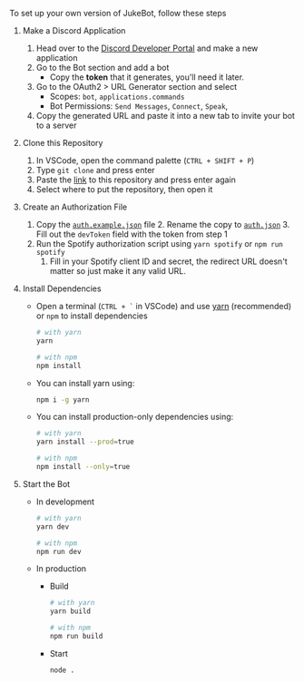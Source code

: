 To set up your own version of JukeBot, follow these steps

1. Make a Discord Application

    1. Head over to the [Discord Developer Portal](https://discord.com/developers/applications) and make a new application
    2. Go to the Bot section and add a bot
        - Copy the **token** that it generates, you'll need it later.
    3. Go to the OAuth2 > URL Generator section and select
        - Scopes: `bot`, `applications.commands`
        - Bot Permissions: `Send Messages`, `Connect`, `Speak`,
    4. Copy the generated URL and paste it into a new tab to invite your bot to a server

2. Clone this Repository

    1. In VSCode, open the command palette (`CTRL + SHIFT + P`)
    2. Type `git clone` and press enter
    3. Paste the [link](https://github.com/NachoToast/Jukebot) to this repository and press enter again
    4. Select where to put the repository, then open it

3. Create an Authorization File

    1. Copy the [`auth.example.json`](../auth.example.json) file 2. Rename the copy to [`auth.json`](../auth.json) 3. Fill out the `devToken` field with the token from step 1
    2. Run the Spotify authorization script using `yarn spotify` or `npm run spotify`
        1. Fill in your Spotify client ID and secret, the redirect URL doesn't matter so just make it any valid URL.

4. Install Dependencies

    - Open a terminal (`` CTRL + ` `` in VSCode) and use [yarn](https://yarnpkg.com/) (recommended) or `npm` to install dependencies

        ```sh
        # with yarn
        yarn

        # with npm
        npm install
        ```

    - You can install yarn using:

        ```sh
        npm i -g yarn
        ```

    - You can install production-only dependencies using:

        ```sh
        # with yarn
        yarn install --prod=true

        # with npm
        npm install --only=true
        ```

5. Start the Bot

    - In development

        ```sh
        # with yarn
        yarn dev

        # with npm
        npm run dev
        ```

    - In production

        - Build

            ```sh
            # with yarn
            yarn build

            # with npm
            npm run build
            ```

        - Start
            ```sh
            node .
            ```
